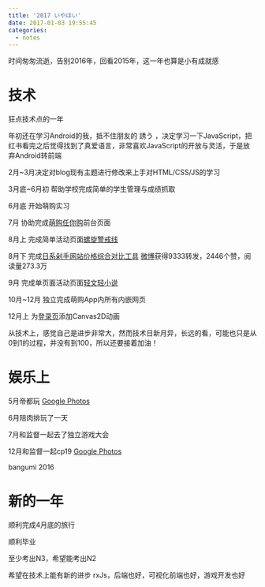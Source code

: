 ```yaml
---
title: '2017 いやほい'
date: 2017-01-03 19:55:45
categories:
  - notes
---
```


时间匆匆流逝，告别2016年，回看2015年，这一年也算是小有成就感

<!-- more -->

# 技术
狂点技术点的一年

年初还在学习Android的我，抵不住朋友的 誘う ，决定学习一下JavaScript，把红书看完之后觉得找到了真爱语言，非常喜欢JavaScript的开放与灵活，于是放弃Android转前端

2月~3月决定对blog现有主题进行修改来上手对HTML/CSS/JS的学习

3月底~6月初 帮助学校完成简单的学生管理与成绩抓取

6月底 开始萌购实习

7月 协助完成[萌购任你购](http://rennigou.jp)前台页面

8月上 完成简单活动页面[螺旋警戒线](http://www.030buy.net/special/2016.8.9.hh/)

8月下 完成[日系剁手网站价格综合对比工具](http://works.xingoxu.com/buy-calc/) [微博](http://weibo.com/1804320382/E51AYqS9e?type=like)获得9333转发，2446个赞，阅读量273.3万

9月 完成单页面活动页面[轻文轻小说](http://www.030buy.net/special/2016.9.6.qwqxs/)

10月~12月 独立完成萌购App内所有内嵌网页

12月上 为[登录页](https://user.030buy.net/login)添加Canvas2D动画

从技术上，感觉自己是进步非常大，然而技术日新月异，长远的看，可能也只是从0到1的过程，并没有到100，所以还要接着加油！


# 娱乐上

5月帝都玩 [Google Photos](https://goo.gl/photos/QebSkK5bAivkywjL7)

6月陪肉排玩了一天

7月和监督一起去了独立游戏大会

12月和监督一起cp19 [Google Photos](https://goo.gl/photos/hrwJoTuMnZd7cXgD7)

bangumi 2016


# 新的一年

顺利完成4月底的旅行

顺利毕业

至少考出N3，希望能考出N2

希望在技术上能有新的进步 rxJs，后端也好，可视化前端也好，游戏开发也好





